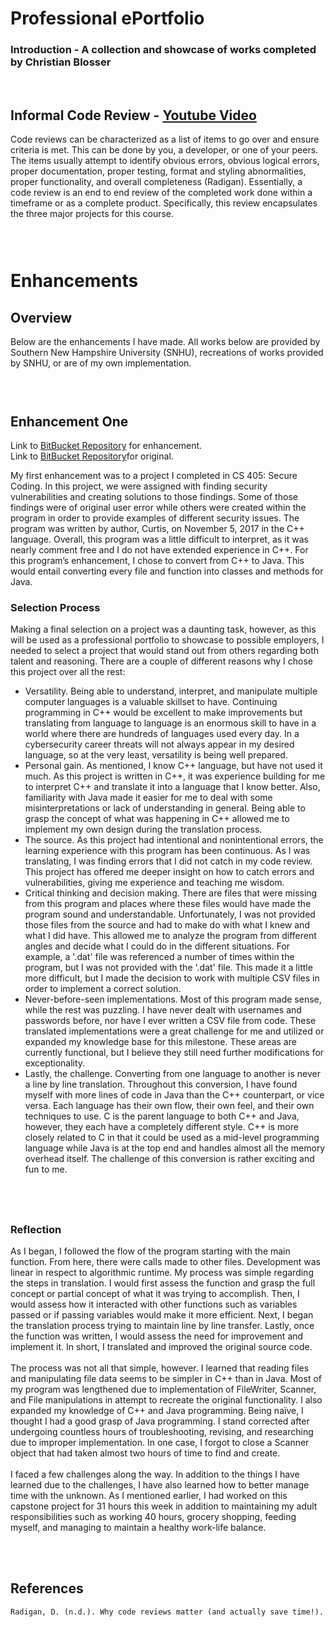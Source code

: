 # Professional ePortfolio
### Introduction - A collection and showcase of works completed by Christian Blosser
&emsp;


## Informal Code Review - [Youtube Video](https://youtu.be/WIEzl36tGwA)
Code reviews can be characterized as a list of items to go over and ensure criteria is met.  This can be done by you, a developer, or one of your peers.  The items usually attempt to identify obvious errors, obvious logical errors, proper documentation, proper testing, format and styling abnormalities, proper functionality, and overall completeness (Radigan).  Essentially, a code review is an end to end review of the completed work done within a timeframe or as a complete product.  Specifically, this review encapsulates the three major projects for this course.
### &emsp;


# Enhancements
## Overview
Below are the enhancements I have made.  All works below are provided by Southern New Hampshire University (SNHU), recreations of works provided by SNHU, or are of my own implementation.
### &nbsp;


## Enhancement One
Link to [BitBucket Repository](https://bitbucket.org/Christian_Blosser/finalsourcecatonerevised/src/master/FinalProjectEnhancements/) for enhancement.  
Link to [BitBucket Repository](https://bitbucket.org/Christian_Blosser/finalsourcecatone/src/master/CS%20405%20Final%20Project/)for original.  

My first enhancement was to a project I completed in CS 405: Secure Coding.  In this project, we were assigned with finding security vulnerabilities and creating solutions to those findings.  Some of those findings were of original user error while others were created within the program in order to provide examples of different security issues.  The program was written by author, Curtis, on November 5, 2017 in the C++ language.  Overall, this program was a little difficult to interpret, as it was nearly comment free and I do not have extended experience in C++.  For this program’s enhancement, I chose to convert from C++ to Java.  This would entail converting every file and function into classes and methods for Java.

### Selection Process
Making a final selection on a project was a daunting task, however, as this will be used as a professional portfolio to showcase to possible employers, I needed to select a project that would stand out from others regarding both talent and reasoning.  There are a couple of different reasons why I chose this project over all the rest:
- Versatility.  Being able to understand, interpret, and manipulate multiple computer languages is a valuable skillset to have.  Continuing programming in C++ would be excellent to make improvements but translating from language to language is an enormous skill to have in a world where there are hundreds of languages used every day.  In a cybersecurity career threats will not always appear in my desired language, so at the very least, versatility is being well prepared.
- Personal gain.  As mentioned, I know C++ language, but have not used it much.  As this project is written in C++, it was experience building for me to interpret C++ and translate it into a language that I know better.  Also, familiarity with Java made it easier for me to deal with some misinterpretations or lack of understanding in general.  Being able to grasp the concept of what was happening in C++ allowed me to implement my own design during the translation process.
- The source.  As this project had intentional and nonintentional errors, the learning experience with this program has been continuous.  As I was translating, I was finding errors that I did not catch in my code review.  This project has offered me deeper insight on how to catch errors and vulnerabilities, giving me experience and teaching me wisdom.
- Critical thinking and decision making.  There are files that were missing from this program and places where these files would have made the program sound and understandable.  Unfortunately, I was not provided those files from the source and had to make do with what I knew and what I did have.  This allowed me to analyze the program from different angles and decide what I could do in the different situations.  For example, a '.dat' file was referenced a number of times within the program, but I was not provided with the '.dat' file.  This made it a little more difficult, but I made the decision to work with multiple CSV files in order to implement a correct solution.
- Never-before-seen implementations.  Most of this program made sense, while the rest was puzzling.  I have never dealt with usernames and passwords before, nor have I ever written a CSV file from code.  These translated implementations were a great challenge for me and utilized or expanded my knowledge base for this milestone.  These areas are currently functional, but I believe they still need further modifications for exceptionality.
- Lastly, the challenge.  Converting from one language to another is never a line by line translation.  Throughout this conversion, I have found myself with more lines of code in Java than the C++ counterpart, or vice versa.  Each language has their own flow, their own feel, and their own techniques to use.  C is the parent language to both C++ and Java, however, they each have a completely different style.  C++ is more closely related to C in that it could be used as a mid-level programming language while Java is at the top end and handles almost all the memory overhead itself.  The challenge of this conversion is rather exciting and fun to me. <br />

## &emsp;
### Reflection
As I began, I followed the flow of the program starting with the main function.  From here, there were calls made to other files.  Development was linear in respect to algorithmic runtime.  My process was simple regarding the steps in translation.  I would first assess the function and grasp the full concept or partial concept of what it was trying to accomplish.  Then, I would assess how it interacted with other functions such as variables passed or if passing variables would make it more efficient.  Next, I began the translation process trying to maintain line by line transfer.  Lastly, once the function was written, I would assess the need for improvement and implement it.  In short, I translated and improved the original source code. <br />
<br >The process was not all that simple, however.  I learned that reading files and manipulating file data seems to be simpler in C++ than in Java.  Most of my program was lengthened due to implementation of FileWriter, Scanner, and File manipulations in attempt to recreate the original functionality.  I also expanded my knowledge of C++ and Java programming.  Being naïve, I thought I had a good grasp of Java programming.  I stand corrected after undergoing countless hours of troubleshooting, revising, and researching due to improper implementation.  In one case, I forgot to close a Scanner object that had taken almost two hours of time to find and create. <br />
<br >I faced a few challenges along the way.  In addition to the things I have learned due to the challenges, I have also learned how to better manage time with the unknown.  As I mentioned earlier, I had worked on this capstone project for 31 hours this week in addition to maintaining my adult responsibilities such as working 40 hours, grocery shopping, feeding myself, and managing to maintain a healthy work-life balance. <br />

<br ><br />
## References
```markdown
Radigan, D. (n.d.). Why code reviews matter (and actually save time!). Retrieved September 11, 2020, from https://www.atlassian.com/agile/software-development/code-reviews

```
